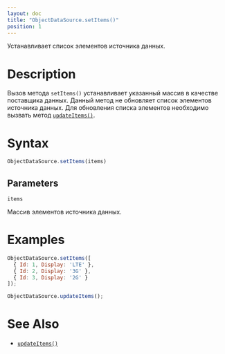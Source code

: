 ```yaml
---
layout: doc
title: "ObjectDataSource.setItems()"
position: 1
---
```


Устанавливает список элементов источника данных.

# Description

Вызов метода `setItems()` устанавливает указанный массив в качестве поставщика данных. Данный метод
не обновляет список элементов источника данных. Для обновления списка элементов необходимо вызвать
метод [`updateItems()`](../../BaseDataSource/BaseDataSource.updateItems/).

# Syntax

```js
ObjectDataSource.setItems(items)
```

## Parameters

`items`

Массив элементов источника данных.

# Examples

```js
ObjectDataSource.setItems([
  { Id: 1, Display: 'LTE' },
  { Id: 2, Display: '3G' },
  { Id: 3, Display: '2G' }
]);

ObjectDataSource.updateItems();
```

# See Also

* [`updateItems()`](../../BaseDataSource/BaseDataSource.updateItems/)
